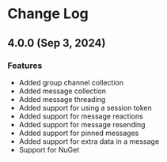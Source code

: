# Change Log

## 4.0.0 (Sep 3, 2024)
### Features
- Added group channel collection
- Added message collection
- Added message threading
- Added support for using a session token
- Added support for message reactions
- Added support for message resending
- Added support for pinned messages
- Added support for extra data in a message
- Support for NuGet